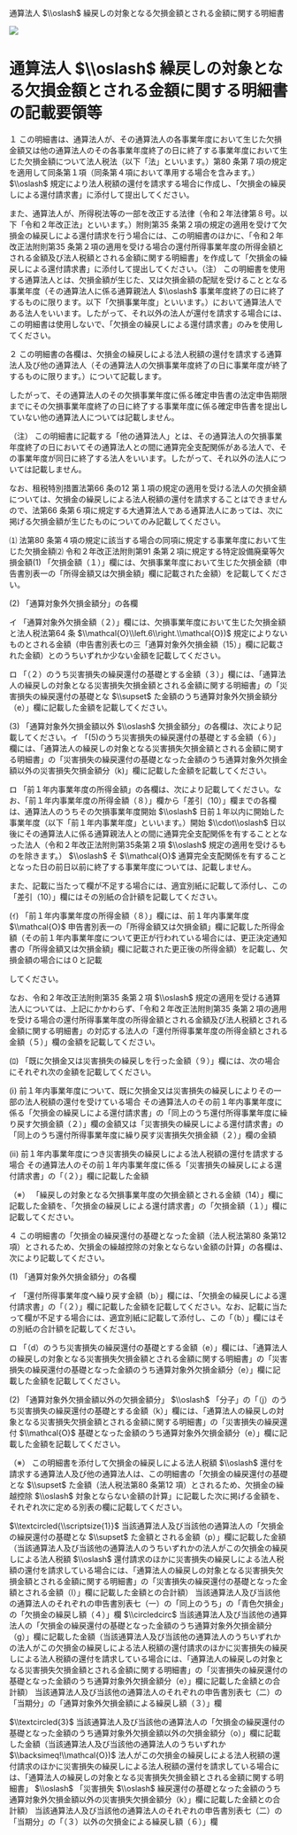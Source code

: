 通算法人 $\\oslash$ 繰戻しの対象となる欠損金額とされる金額に関する明細書

![](https://www.nta.go.jp/tmp/22d1ba09-3697-4d16-aa06-de744dcc8db3/images/7d6d8f271fccf9fc0f210141c5e10762b5d0ac262ef9c8a2303fa0375d7fce0c.jpg)

# 通算法人 $\\oslash$ 繰戻しの対象となる欠損金額とされる金額に関する明細書の記載要領等

１ この明細書は、通算法人が、その通算法人の各事業年度において生じた欠損金額又は他の通算法人のその各事業年度終了の日に終了する事業年度において生じた欠損金額について法人税法（以下「法」といいます。）第80 条第７項の規定を適用して同条第１項（同条第４項において準用する場合を含みます。） $\\oslash$ 規定により法人税額の還付を請求する場合に作成し、「欠損金の繰戻しによる還付請求書」に添付して提出してください。

また、通算法人が、所得税法等の一部を改正する法律（令和２年法律第８号。以下「令和２年改正法」といいます。）附則第35 条第２項の規定の適用を受けて欠損金の繰戻しによる還付請求を行う場合には、この明細書のほかに、「令和２年改正法附則第35 条第２項の適用を受ける場合の還付所得事業年度の所得金額とされる金額及び法人税額とされる金額に関する明細書」を作成して「欠損金の繰戻しによる還付請求書」に添付して提出してください。（注） この明細書を使用する通算法人とは、欠損金額が生じた、又は欠損金額の配賦を受けることとなる事業年度（その通算法人に係る通算親法人 $\\oslash$ 事業年度終了の日に終了するものに限ります。以下「欠損事業年度」といいます。）において通算法人である法人をいいます。したがって、それ以外の法人が還付を請求する場合には、この明細書は使用しないで、「欠損金の繰戻しによる還付請求書」のみを使用してください。

２ この明細書の各欄は、欠損金の繰戻しによる法人税額の還付を請求する通算法人及び他の通算法人（その通算法人の欠損事業年度終了の日に事業年度が終了するものに限ります。）について記載します。

したがって、その通算法人のその欠損事業年度に係る確定申告書の法定申告期限までにその欠損事業年度終了の日に終了する事業年度に係る確定申告書を提出していない他の通算法人については記載しません。

（注） この明細書に記載する「他の通算法人」とは、その通算法人の欠損事業年度終了の日においてその通算法人との間に通算完全支配関係がある法人で、その事業年度が同日に終了する法人をいいます。したがって、それ以外の法人については記載しません。

なお、租税特別措置法第66 条の12 第１項の規定の適用を受ける法人の欠損金額については、欠損金の繰戻しによる法人税額の還付を請求することはできませんので、法第66 条第６項に規定する大通算法人である通算法人にあっては、次に掲げる欠損金額が生じたものについてのみ記載してください。

⑴ 法第80 条第４項の規定に該当する場合の同項に規定する事業年度において生じた欠損金額⑵ 令和２年改正法附則第91 条第２項に規定する特定設備廃棄等欠損金額(1) 「欠損金額（１）」欄には、欠損事業年度において生じた欠損金額（申告書別表一の「所得金額又は欠損金額」欄に記載された金額）を記載してください。

(2) 「通算対象外欠損金額分」の各欄

イ 「通算対象外欠損金額（２）」欄には、欠損事業年度において生じた欠損金額と法人税法第64 条 $\\mathcal{O}\\left.6\\right.\\mathcal{O})$ 規定によりないものとされる金額（申告書別表七の三「通算対象外欠損金額（15）」欄に記載された金額）とのうちいずれか少ない金額を記載してください。

ロ 「（２）のうち災害損失の繰戻還付の基礎とする金額（３）」欄には、「通算法人の繰戻しの対象となる災害損失欠損金額とされる金額に関する明細書」の「災害損失の繰戻還付の基礎とな $\\supset$ た金額のうち通算対象外欠損金額分（e）」欄に記載した金額を記載してください。

(3) 「通算対象外欠損金額以外 $\\oslash$ 欠損金額分」の各欄は、次により記載してください。イ 「(5)のうち災害損失の繰戻還付の基礎とする金額（６）」欄には、「通算法人の繰戻しの対象となる災害損失欠損金額とされる金額に関する明細書」の「災害損失の繰戻還付の基礎となった金額のうち通算対象外欠損金額以外の災害損失欠損金額分（k)」欄に記載した金額を記載してください。

ロ 「前１年内事業年度の所得金額」の各欄は、次により記載してください。なお、「前１年内事業年度の所得金額（８）」欄から「差引（10）」欄までの各欄は、通算法人のうちその欠損事業年度開始 $\\oslash$ 日前１年以内に開始した事業年度（以下「前１年内事業年度」といいます。）開始 $\\cdot\\oslash$ 日以後にその通算法人に係る通算親法人との間に通算完全支配関係を有することとなった法人（令和２年改正法附則第35条第２項 $\\oslash$ 規定の適用を受けるものを除きます。） $\\oslash$ そ $\\mathcal{O}$ 通算完全支配関係を有することとなった日の前日以前に終了する事業年度については、記載しません。

また、記載に当たって欄が不足する場合には、適宜別紙に記載して添付し、この「差引（10）」欄にはその別紙の合計額を記載してください。

(ｲ) 「前１年内事業年度の所得金額（８）」欄には、前１年内事業年度 $\\mathcal{O}$ 申告書別表一の「所得金額又は欠損金額」欄に記載した所得金額（その前１年内事業年度について更正が行われている場合には、更正決定通知書の「所得金額又は欠損金額」欄に記載された更正後の所得金額）を記載し、欠損金額の場合には０と記載

してください。

なお、令和２年改正法附則第35 条第２項 $\\oslash$ 規定の適用を受ける通算法人については、上記にかかわらず、「令和２年改正法附則第35 条第２項の適用を受ける場合の還付所得事業年度の所得金額とされる金額及び法人税額とされる金額に関する明細書」の対応する法人の「還付所得事業年度の所得金額とされる金額（５）」欄の金額を記載してください。

(ﾛ) 「既に欠損金又は災害損失の繰戻しを行った金額（９）」欄には、次の場合にそれぞれ次の金額を記載してください。

(ⅰ) 前１年内事業年度について、既に欠損金又は災害損失の繰戻しによりその一部の法人税額の還付を受けている場合 その通算法人のその前１年内事業年度に係る「欠損金の繰戻しによる還付請求書」の「同上のうち還付所得事業年度に繰り戻す欠損金額（２）」欄の金額又は「災害損失の繰戻しによる還付請求書」の「同上のうち還付所得事業年度に繰り戻す災害損失欠損金額（２）」欄の金額

(ⅱ) 前１年内事業年度につき災害損失の繰戻しによる法人税額の還付を請求する場合 その通算法人のその前１年内事業年度に係る「災害損失の繰戻しによる還付請求書」の「（２）」欄に記載した金額

（※） 「繰戻しの対象となる欠損事業年度の欠損金額とされる金額（14）」欄に記載した金額を、「欠損金の繰戻しによる還付請求書」の「欠損金額（１）」欄に記載してください。

４ この明細書の「欠損金の繰戻還付の基礎となった金額（法人税法第80 条第12 項）とされるため、欠損金の繰越控除の対象とならない金額の計算」の各欄は、次により記載してください。

(1) 「通算対象外欠損金額分」の各欄

イ 「還付所得事業年度へ繰り戻す金額（b）」欄には、「欠損金の繰戻しによる還付請求書」の「（２）」欄に記載した金額を記載してください。なお、記載に当たって欄が不足する場合には、適宜別紙に記載して添付し、この「（b）」欄にはその別紙の合計額を記載してください。

ロ 「（d）のうち災害損失の繰戻還付の基礎とする金額（e）」欄には、「通算法人の繰戻しの対象となる災害損失欠損金額とされる金額に関する明細書」の「災害損失の繰戻還付の基礎となった金額のうち通算対象外欠損金額分（e）」欄に記載した金額を記載してください。

(2) 「通算対象外欠損金額以外の欠損金額分」 $\\oslash$ 「分子」の「（j）のうち災害損失の繰戻還付の基礎とする金額（k）」欄には、「通算法人の繰戻しの対象となる災害損失欠損金額とされる金額に関する明細書」の「災害損失の繰戻還付 $\\mathcal{O}$ 基礎となった金額のうち通算対象外欠損金額分（e）」欄に記載した金額を記載してください。

（※） この明細書を添付して欠損金の繰戻しによる法人税額 $\\oslash$ 還付を請求する通算法人及び他の通算法人は、この明細書の「欠損金の繰戻還付の基礎とな $\\supset$ た金額（法人税法第80 条第12 項）とされるため、欠損金の繰越控除 $\\oslash$ 対象とならない金額の計算」に記載した次に掲げる金額を、それぞれ次に定める別表の欄に記載してください。

$\\textcircled{\\scriptsize{1}}$ 当該通算法人及び当該他の通算法人の「欠損金の繰戻還付の基礎とな $\\supset$ た金額とされる金額（p）」欄に記載した金額（当該通算法人及び当該他の通算法人のうちいずれかの法人がこの欠損金の繰戻しによる法人税額 $\\oslash$ 還付請求のほかに災害損失の繰戻しによる法人税額の還付を請求している場合には、「通算法人の繰戻しの対象となる災害損失欠損金額とされる金額に関する明細書」の「災害損失の繰戻還付の基礎となった金額とされる金額（l）」欄に記載した金額との合計額） 当該通算法人及び当該他の通算法人のそれぞれの申告書別表七（一）の「同上のうち」の「青色欠損金」の「欠損金の繰戻し額（４）」欄 $\\circledcirc$ 当該通算法人及び当該他の通算法人の「欠損金の繰戻還付の基礎となった金額のうち通算対象外欠損金額分（g）」欄に記載した金額（当該通算法人及び当該他の通算法人のうちいずれかの法人がこの欠損金の繰戻しによる法人税額の還付請求のほかに災害損失の繰戻しによる法人税額の還付を請求している場合には、「通算法人の繰戻しの対象となる災害損失欠損金額とされる金額に関する明細書」の「災害損失の繰戻還付の基礎となった金額のうち通算対象外欠損金額分（e）」欄に記載した金額との合計額） 当該通算法人及び当該他の通算法人のそれぞれの申告書別表七（二）の「当期分」の「通算対象外欠損金額による繰戻し額（３）」欄

$\\textcircled{3}$ 当該通算法人及び当該他の通算法人の「欠損金の繰戻還付の基礎となった金額のうち通算対象外欠損金額以外の欠損金額分（o）」欄に記載した金額（当該通算法人及び当該他の通算法人のうちいずれか $\\backsimeq!\\mathcal{O})$ 法人がこの欠損金の繰戻しによる法人税額の還付請求のほかに災害損失の繰戻しによる法人税額の還付を請求している場合には、「通算法人の繰戻しの対象となる災害損失欠損金額とされる金額に関する明細書」 $\\oslash$ 「災害損失 $\\oslash$ 繰戻還付の基礎となった金額のうち通算対象外欠損金額以外の災害損失欠損金額分（k）」欄に記載した金額との合計額） 当該通算法人及び当該他の通算法人のそれぞれの申告書別表七（二）の「当期分」の「（３）以外の欠損金による繰戻し額（６）」欄